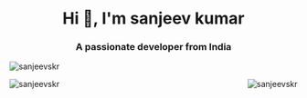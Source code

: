 <h1 align="center">Hi 👋, I'm sanjeev kumar</h1>
<h3 align="center">A passionate developer from India</h3>

<p align="left"> <img src="https://komarev.com/ghpvc/?username=sanjeevskr&label=Profile%20views&color=0e75b6&style=flat" alt="sanjeevskr" /> </p>



<p><img align="left" src="https://github-readme-streak-stats.herokuapp.com/?user=sanjeevskr&" alt="sanjeevskr" /></p>


<p><img align="right" src="https://github-readme-stats.vercel.app/api/top-langs?username=sanjeevskr&show_icons=true&locale=en&layout=compact" alt="sanjeevskr" /></p>


